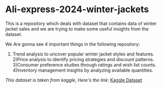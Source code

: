# Ali-express-2024-winter-jackets

This is a repository which deals with dataset that contains data of winter jacket sales and we are trying to make some useful insights from the dataset.

We Are gonna see 4 important things in the following repository:
1) Trend analysis to uncover popular winter jacket styles and features.
2)Price analysis to identify pricing strategies and discount patterns.
3)Consumer preference studies through ratings and wish list counts.
4)Inventory management insights by analyzing available quantities.

_This dataset is taken from kaggle, Here's the link:_ 
[Kaggle Dataset](https://www.kaggle.com/datasets/kanchana1990/2024-winter-jackets-on-aliexpress)
